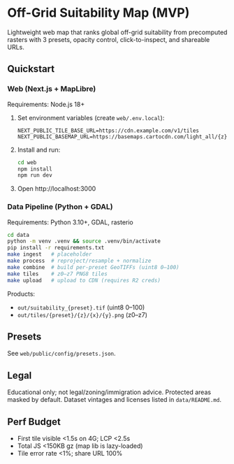 # Off-Grid Suitability Map (MVP)

Lightweight web map that ranks global off-grid suitability from precomputed rasters with 3 presets, opacity control, click-to-inspect, and shareable URLs.

## Quickstart

### Web (Next.js + MapLibre)

Requirements: Node.js 18+

1. Set environment variables (create `web/.env.local`):
   
   ```
   NEXT_PUBLIC_TILE_BASE_URL=https://cdn.example.com/v1/tiles
   NEXT_PUBLIC_BASEMAP_URL=https://basemaps.cartocdn.com/light_all/{z}/{x}/{y}.png
   ```
2. Install and run:
   
   ```bash
   cd web
   npm install
   npm run dev
   ```
3. Open http://localhost:3000

### Data Pipeline (Python + GDAL)

Requirements: Python 3.10+, GDAL, rasterio

```bash
cd data
python -m venv .venv && source .venv/bin/activate
pip install -r requirements.txt
make ingest   # placeholder
make process  # reproject/resample + normalize
make combine  # build per-preset GeoTIFFs (uint8 0–100)
make tiles    # z0–z7 PNG8 tiles
make upload   # upload to CDN (requires R2 creds)
```

Products:
- `out/suitability_{preset}.tif` (uint8 0–100)
- `out/tiles/{preset}/{z}/{x}/{y}.png` (z0–z7)

## Presets

See `web/public/config/presets.json`.

## Legal

Educational only; not legal/zoning/immigration advice. Protected areas masked by default. Dataset vintages and licenses listed in `data/README.md`.

## Perf Budget

- First tile visible <1.5s on 4G; LCP <2.5s
- Total JS <150KB gz (map lib is lazy-loaded)
- Tile error rate <1%; share URL 100%
